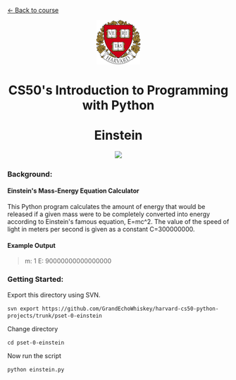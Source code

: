 [<- Back to course](../README.md)

<p align="center"><a href="https://cs50.harvard.edu/python/2022/">
  <img src="https://github.com/GrandEchoWhiskey/grandechowhiskey/blob/main/icons/course/harvard100.png" /><br>
</a></p>
<h1 align="center">CS50's Introduction to Programming with Python<br><br>Einstein</h1>

<p align="center"><a href="#">
  <img src="https://github.com/GrandEchoWhiskey/grandechowhiskey/blob/main/icons/programming/py.png" />
</a></p>

### Background:
#### Einstein's Mass-Energy Equation Calculator
This Python program calculates the amount of energy that would be released if a given mass were to be completely converted into energy according to Einstein's famous equation, E=mc^2. The value of the speed of light in meters per second is given as a constant C=300000000.

#### Example Output
> m: 1
> E: 90000000000000000

### Getting Started:
Export this directory using SVN.
```
svn export https://github.com/GrandEchoWhiskey/harvard-cs50-python-projects/trunk/pset-0-einstein
```
Change directory
```
cd pset-0-einstein
```
Now run the script
```
python einstein.py
```
